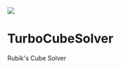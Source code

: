 ![](https://raw.githubusercontent.com/thomasroulin/TurboCubeSolver/master/Pictures/LoadScreen_0.png)

TurboCubeSolver
===============

Rubik's Cube Solver
